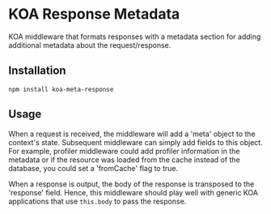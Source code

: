 # KOA Response Metadata

KOA middleware that formats responses with a metadata section for adding additional metadata about the request/response.

## Installation

`` npm install koa-meta-response ``

## Usage

When a request is received, the middleware will add a 'meta' object to the context's state. Subsequent middleware can simply add fields to this object. For example, profiler middleware could add profiler information in the metadata or if the resource was loaded from the cache instead of the database, you could set a 'fromCache' flag to true.

When a response is output, the body of the response is transposed to the 'response' field. Hence, this middleware should play well with generic KOA applications that use ``this.body`` to pass the response.
